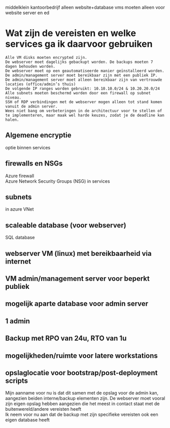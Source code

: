 middelklein kantoorbedrijf
alleen website+database
vms moeten alleen voor website server en ed




# Wat zijn de vereisten en welke services ga ik daarvoor gebruiken

    Alle VM disks moeten encrypted zijn.
    De webserver moet dagelijks gebackupt worden. De backups moeten 7 dagen behouden worden.
    De webserver moet op een geautomatiseerde manier geïnstalleerd worden.
    De admin/management server moet bereikbaar zijn met een publiek IP.
    De admin/management server moet alleen bereikbaar zijn van vertrouwde locaties (office/admin’s thuis)
    De volgende IP ranges worden gebruikt: 10.10.10.0/24 & 10.20.20.0/24
    Alle subnets moeten beschermd worden door een firewall op subnet niveau.
    SSH of RDP verbindingen met de webserver mogen alleen tot stand komen vanuit de admin server.
    Wees niet bang om verbeteringen in de architectuur voor te stellen of te implementeren, maar maak wel harde keuzes, zodat je de deadline kan halen.

## Algemene encryptie
optie binnen services

## firewalls en NSGs
Azure firewall  
Azure Network Security Groups (NSG) in services

## subnets
in azure VNet

## scaleable database (voor webserver)
SQL database

## webserver VM (linux) met bereikbaarheid via internet

## VM admin/management server voor beperkt publiek

## mogelijk aparte database voor admin server

## 1 admin

## Backup met RPO van 24u, RTO van 1u

## mogelijkheden/ruimte voor latere workstations

## opslaglocatie voor bootstrap/post-deployment scripts
Mijn aanname voor nu is dat dit samen met de opslag voor de admin kan, aangezien beiden interne/backup elementen zijn. De webserver moet vooral zijn eigen opslag hebben aangezien die het meest in contact staat met de buitenwereld/andere vereisten heeft  
Ik neem voor nu aan dat de backup met zijn specifieke vereisten ook een eigen database heeft